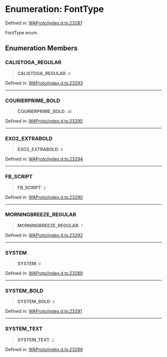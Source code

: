 # Enumeration: FontType

Defined in: [WAProto/index.d.ts:23287](https://github.com/Fokusdotid/bail/blob/8b525f9ebcc20cb9acd0f880b6ad58976e38b117/WAProto/index.d.ts#L23287)

FontType enum.

## Enumeration Members

### CALISTOGA\_REGULAR

> **CALISTOGA\_REGULAR**: `8`

Defined in: [WAProto/index.d.ts:23293](https://github.com/Fokusdotid/bail/blob/8b525f9ebcc20cb9acd0f880b6ad58976e38b117/WAProto/index.d.ts#L23293)

***

### COURIERPRIME\_BOLD

> **COURIERPRIME\_BOLD**: `10`

Defined in: [WAProto/index.d.ts:23295](https://github.com/Fokusdotid/bail/blob/8b525f9ebcc20cb9acd0f880b6ad58976e38b117/WAProto/index.d.ts#L23295)

***

### EXO2\_EXTRABOLD

> **EXO2\_EXTRABOLD**: `9`

Defined in: [WAProto/index.d.ts:23294](https://github.com/Fokusdotid/bail/blob/8b525f9ebcc20cb9acd0f880b6ad58976e38b117/WAProto/index.d.ts#L23294)

***

### FB\_SCRIPT

> **FB\_SCRIPT**: `2`

Defined in: [WAProto/index.d.ts:23290](https://github.com/Fokusdotid/bail/blob/8b525f9ebcc20cb9acd0f880b6ad58976e38b117/WAProto/index.d.ts#L23290)

***

### MORNINGBREEZE\_REGULAR

> **MORNINGBREEZE\_REGULAR**: `7`

Defined in: [WAProto/index.d.ts:23292](https://github.com/Fokusdotid/bail/blob/8b525f9ebcc20cb9acd0f880b6ad58976e38b117/WAProto/index.d.ts#L23292)

***

### SYSTEM

> **SYSTEM**: `0`

Defined in: [WAProto/index.d.ts:23288](https://github.com/Fokusdotid/bail/blob/8b525f9ebcc20cb9acd0f880b6ad58976e38b117/WAProto/index.d.ts#L23288)

***

### SYSTEM\_BOLD

> **SYSTEM\_BOLD**: `6`

Defined in: [WAProto/index.d.ts:23291](https://github.com/Fokusdotid/bail/blob/8b525f9ebcc20cb9acd0f880b6ad58976e38b117/WAProto/index.d.ts#L23291)

***

### SYSTEM\_TEXT

> **SYSTEM\_TEXT**: `1`

Defined in: [WAProto/index.d.ts:23289](https://github.com/Fokusdotid/bail/blob/8b525f9ebcc20cb9acd0f880b6ad58976e38b117/WAProto/index.d.ts#L23289)
